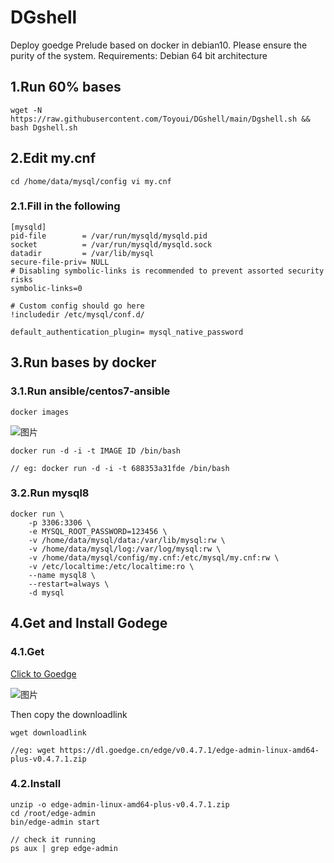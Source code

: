 # DGshell
Deploy goedge Prelude based on docker in debian10.
Please ensure the purity of the system.
Requirements: Debian 64 bit architecture

## 1.Run 60% bases
```
wget -N https://raw.githubusercontent.com/Toyoui/DGshell/main/Dgshell.sh && bash Dgshell.sh
```

## 2.Edit my.cnf
```
cd /home/data/mysql/config vi my.cnf
```
### 2.1.Fill in the following
```
[mysqld]
pid-file        = /var/run/mysqld/mysqld.pid
socket          = /var/run/mysqld/mysqld.sock
datadir         = /var/lib/mysql
secure-file-priv= NULL
# Disabling symbolic-links is recommended to prevent assorted security risks
symbolic-links=0

# Custom config should go here
!includedir /etc/mysql/conf.d/

default_authentication_plugin= mysql_native_password
```

## 3.Run bases by docker
### 3.1.Run ansible/centos7-ansible
```
docker images
```
![图片](https://user-images.githubusercontent.com/91711069/172286956-0f2529d6-cf6b-4a9a-8703-568656318ae6.png)

```
docker run -d -i -t IMAGE ID /bin/bash

// eg: docker run -d -i -t 688353a31fde /bin/bash
```
### 3.2.Run mysql8
```
docker run \
    -p 3306:3306 \
    -e MYSQL_ROOT_PASSWORD=123456 \
    -v /home/data/mysql/data:/var/lib/mysql:rw \
    -v /home/data/mysql/log:/var/log/mysql:rw \
    -v /home/data/mysql/config/my.cnf:/etc/mysql/my.cnf:rw \
    -v /etc/localtime:/etc/localtime:ro \
    --name mysql8 \
    --restart=always \
    -d mysql
```
## 4.Get and Install Godege
### 4.1.Get
[Click to Goedge](https://goedge.cn/downloads)

![图片](https://user-images.githubusercontent.com/91711069/172288027-2d97a4a1-18ec-4115-96d3-0937e1e4a463.png)

Then copy the downloadlink
```
wget downloadlink

//eg: wget https://dl.goedge.cn/edge/v0.4.7.1/edge-admin-linux-amd64-plus-v0.4.7.1.zip
```
### 4.2.Install
```
unzip -o edge-admin-linux-amd64-plus-v0.4.7.1.zip
cd /root/edge-admin
bin/edge-admin start

// check it running
ps aux | grep edge-admin
```


